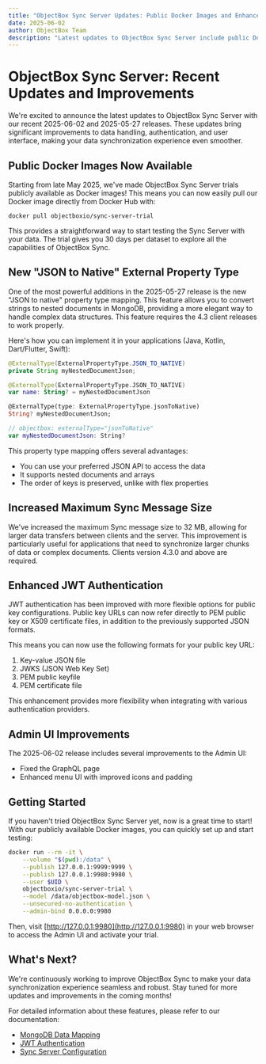 ```yaml
---
title: "ObjectBox Sync Server Updates: Public Docker Images and Enhanced Data Mapping"
date: 2025-06-02
author: ObjectBox Team
description: "Latest updates to ObjectBox Sync Server include public Docker images, enhanced MongoDB data mapping, improved JWT authentication, and admin UI fixes."
---
```


# ObjectBox Sync Server: Recent Updates and Improvements

We're excited to announce the latest updates to ObjectBox Sync Server with our recent 2025-06-02 and 2025-05-27 releases. These updates bring significant improvements to data handling, authentication, and user interface, making your data synchronization experience even smoother.

## Public Docker Images Now Available

Starting from late May 2025, we've made ObjectBox Sync Server trials publicly available as Docker images! This means you can now easily pull our Docker image directly from Docker Hub with:

```shell
docker pull objectboxio/sync-server-trial
```

This provides a straightforward way to start testing the Sync Server with your data. The trial gives you 30 days per dataset to explore all the capabilities of ObjectBox Sync.

## New "JSON to Native" External Property Type

One of the most powerful additions in the 2025-05-27 release is the new "JSON to native" property type mapping. This feature allows you to convert strings to nested documents in MongoDB, providing a more elegant way to handle complex data structures. This feature requires the 4.3 client releases to work properly.

Here's how you can implement it in your applications (Java, Kotlin, Dart/Flutter, Swift):

```java
@ExternalType(ExternalPropertyType.JSON_TO_NATIVE)
private String myNestedDocumentJson;
```

```kotlin
@ExternalType(ExternalPropertyType.JSON_TO_NATIVE)
var name: String? = myNestedDocumentJson
```

```dart
@ExternalType(type: ExternalPropertyType.jsonToNative)
String? myNestedDocumentJson;
```

```swift
// objectbox: externalType="jsonToNative"
var myNestedDocumentJson: String?
```

This property type mapping offers several advantages:
- You can use your preferred JSON API to access the data
- It supports nested documents and arrays
- The order of keys is preserved, unlike with flex properties

## Increased Maximum Sync Message Size

We've increased the maximum Sync message size to 32 MB, allowing for larger data transfers between clients and the server. This improvement is particularly useful for applications that need to synchronize larger chunks of data or complex documents. Clients version 4.3.0 and above are required.

## Enhanced JWT Authentication

JWT authentication has been improved with more flexible options for public key configurations. Public key URLs can now refer directly to PEM public key or X509 certificate files, in addition to the previously supported JSON formats.

This means you can now use the following formats for your public key URL:
1. Key-value JSON file
2. JWKS (JSON Web Key Set)
3. PEM public keyfile
4. PEM certificate file

This enhancement provides more flexibility when integrating with various authentication providers.

## Admin UI Improvements

The 2025-06-02 release includes several improvements to the Admin UI:
- Fixed the GraphQL page
- Enhanced menu UI with improved icons and padding

## Getting Started

If you haven't tried ObjectBox Sync Server yet, now is a great time to start! With our publicly available Docker images, you can quickly set up and start testing:

```bash
docker run --rm -it \
    --volume "$(pwd):/data" \
    --publish 127.0.0.1:9999:9999 \
    --publish 127.0.0.1:9980:9980 \
    --user $UID \
    objectboxio/sync-server-trial \
    --model /data/objectbox-model.json \
    --unsecured-no-authentication \
    --admin-bind 0.0.0.0:9980
```

Then, visit [http://127.0.0.1:9980](http://127.0.0.1:9980) in your web browser to access the Admin UI and activate your trial.

## What's Next?

We're continuously working to improve ObjectBox Sync to make your data synchronization experience seamless and robust. Stay tuned for more updates and improvements in the coming months!

For detailed information about these features, please refer to our documentation:
- [MongoDB Data Mapping](mongodb-sync-connector/mongodb-data-mapping.md)
- [JWT Authentication](sync-server/jwt-authentication.md)
- [Sync Server Configuration](sync-server/configuration.md)
